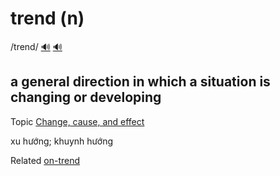 # trend (n)

/trend/ [🔊](https://www.oxfordlearnersdictionaries.com/media/english/uk_pron/t/tre/trend/trend__gb_2.mp3) [🔊](https://www.oxfordlearnersdictionaries.com/media/english/us_pron/t/tre/trend/trend__us_1.mp3)

## a general direction in which a situation is changing or developing

Topic [Change, cause, and effect](../topics/change-cause-and-effect.md#change-cause--effect)

xu hướng; khuynh hướng

Related [on-trend]()